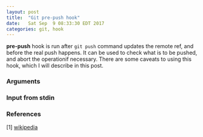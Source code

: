 ```yaml
---
layout: post
title:  "Git pre-push hook"
date:   Sat Sep  9 08:33:30 EDT 2017
categories: git, hook
---
```

**pre-push** hook is run after `git push` command updates the remote ref, and before the real push happens. It can be used to check what is to be pushed, and abort the operationif necessary. There are some caveats to using this hook, which I will describe in this post.

### Arguments

### Input from stdin

### References
[1] [wikipedia](https://en.wikipedia.org/wiki/Strategy_pattern)

